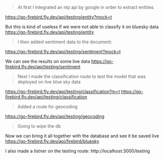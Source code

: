 > At first I integrated an nlp api by google in order to extract entities

https://go-firebird.fly.dev/api/testing/entity?mock=t

But this is kind of useless if we were not able to classify it on bluesky data
https://go-firebird.fly.dev/api/testing/entity



> I then added sentiment data to the document: 

https://go-firebird.fly.dev/api/testing/sentiment?mock=t

We can see the results on some live data
https://go-firebird.fly.dev/api/testing/sentiment



> Next I made the classification route to test the model that was deployed on live blue sky data

https://go-firebird.fly.dev/api/testing/classification?m=t
https://go-firebird.fly.dev/api/testing/classification

> Added a route for geocoding

https://go-firebird.fly.dev/api/testing/geocoding


> Going to wipe the db 

Now we can bring it all together with the database and see it be saved live
https://go-firebird.fly.dev/api/firebird/bluesky



I also made a listner on the testing route: 
http://localhost:3000/testing
